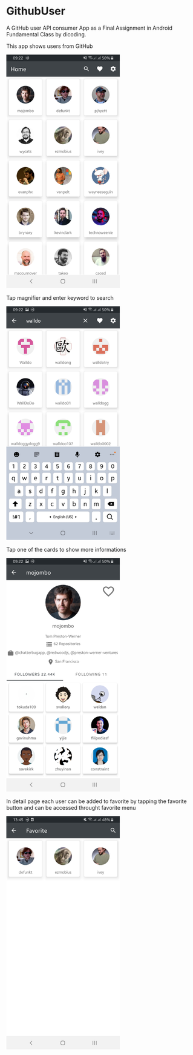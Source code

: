 # GithubUser
 A GitHub user API consumer App as a Final Assignment in Android Fundamental Class by dicoding.
 
 This app shows users from GitHub
 
 <img src="images/home.jpg" width=300>
 
 Tap magnifier and enter keyword to search
 
 <img src="images/search.jpg" width=300>
 
 Tap one of the cards to show more informations
 
 <img src="images/user.jpg" width=300>
 
 In detail page each user can be added to favorite by tapping the favorite button and can be accessed throught favorite menu
 
 <img src="images/favorite.jpg" width=300>
